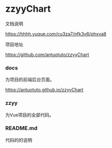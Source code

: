# zzyyChart

文档说明

https://hhhh.yuque.com/cu3za7/nfk3v6/phxva8

项目地址

https://github.com/antuotuto/zzyyChart

### docs

为项目的前端后台页面。

https://antuotuto.github.io/zzyyChart

### zzyy

为Vue项目的全部代码。

### README.md

代码的的说明
